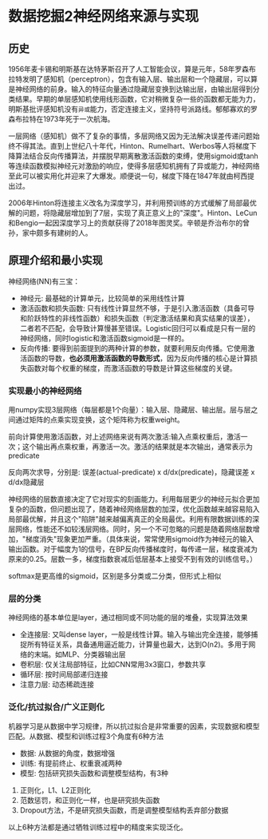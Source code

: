 # 数据挖掘2神经网络来源与实现

## 历史

1956年麦卡锡和明斯基在达特茅斯召开了人工智能会议，算是元年，58年罗森布拉特发明了感知机（perceptron），包含有输入层、输出层和一个隐藏层，可以算是神经网络的前身。输入的特征向量通过隐藏层变换到达输出层，由输出层得到分类结果。早期的单层感知机使用线形函数，它对稍微复杂一些的函数都无能为力，明斯基批评感知机没有`异或`能力，否定连接主义，坚持符号派路线。郁郁寡欢的罗森布拉特在1973年死于一次航海。

一层网络（感知机）做不了复杂的事情，多层网络又因为无法解决误差传递问题始终不得其法。直到上世纪八十年代，Hinton、Rumelhart、Werbos等人将梯度下降算法结合反向传播算法，并摆脱早期离散激活函数的束缚，使用sigmoid或tanh等连续函数模拟神经元对激励的响应，使得多层感知机拥有了异或能力，神经网络至此可以被实用化并迎来了大爆发。顺便说一句，梯度下降在1847年就由柯西提出过。

2006年Hinton将连接主义改名为深度学习，并利用预训练的方式缓解了局部最优解的问题，将隐藏层增加到了7层，实现了真正意义上的"深度"。Hinton、LeCun和Bengio一起因深度学习上的贡献获得了2018年图灵奖。辛顿是乔治布尔的曾孙，家中颇多有建树的人。

## 原理介绍和最小实现

神经网络(NN)有三宝：

* 神经元: 最基础的计算单元，比较简单的采用线性计算
* 激活函数和损失函数: 只有线性计算显然不够，于是引入激活函数（具备可导和阶跃特性的非线性函数）和损失函数（判定激活结果和真实结果的误差），二者若不匹配，会导致计算慢甚至错误。Logistic回归可以看成是只有一层的神经网络，同时logistic和激活函数sigmoid是一样的。
* 反向传播: 要得到前面提到的两种计算的参数，就要利用反向传播。它使用激活函数的导数，**也必须用激活函数的导数形式**，因为反向传播的核心是计算损失函数对每个权重的梯度，而激活函数的导数是计算这些梯度的关键。

### 实现最小的神经网络

用numpy实现3层网络（每层都是1个向量）：输入层、隐藏层、输出层。层与层之间通过矩阵的点乘实现变换，这个矩阵称为权重weight。

前向计算使用激活函数，对上述网络来说有两次激活:输入点乘权重后，激活一次；这个输出再点乘权重，再激活一次。激活的结果就是本次输出，通常表示为predicate

反向两次求导，分别是: 误差(actual-predicate) x d/dx(predicate)，隐藏误差 x d/dx隐藏层

神经网络的层数直接决定了它对现实的刻画能力。利用每层更少的神经元拟合更加复杂的函数，但问题出现了，随着神经网络层数的加深，优化函数越来越容易陷入局部最优解，并且这个"陷阱"越来越偏离真正的全局最优。利用有限数据训练的深层网络，性能还不如较浅层网络。同时，另一个不可忽略的问题是随着网络层数增加，"梯度消失"现象更加严重。（具体来说，常常使用sigmoid作为神经元的输入输出函数。对于幅度为1的信号，在BP反向传播梯度时，每传递一层，梯度衰减为原来的0.25。层数一多，梯度指数衰减后低层基本上接受不到有效的训练信号。）

softmax是更高维的sigmoid，区别是多分类或二分类，但形式上相似

### 层的分类

神经网络的基本单位是layer，通过相同或不同功能的层的堆叠，实现算法效果

* 全连接层: 又叫dense layer，一般是线性计算。输入与输出完全连接，能够捕捉所有特征关系，具备通用逼近能力，计算量也最大，达到O(n2)。多用于网络的末端。如MLP、分类器输出层
* 卷积层: 仅关注局部特征，比如CNN常用3x3窗口，参数共享
* 循环层: 按时间局部递归连接
* 注意力层: 动态稀疏连接

### 泛化/抗过拟合/广义正则化

机器学习是从数据中学习规律，所以抗过拟合是非常重要的因素，实现数据和模型匹配。从数据、模型和训练过程3个角度有6种方法

* 数据: 从数据的角度，数据增强
* 训练: 有提前终止、权重衰减两种
* 模型: 包括研究损失函数和调整模型结构，有3种
1. 正则化，L1、L2正则化
2. 范数惩罚，和正则化一样，也是研究损失函数
3. Dropout方法，不是研究损失函数，而是调整模型结构丢弃部分数据

以上6种方法都是通过牺牲训练过程中的精度来实现泛化。
